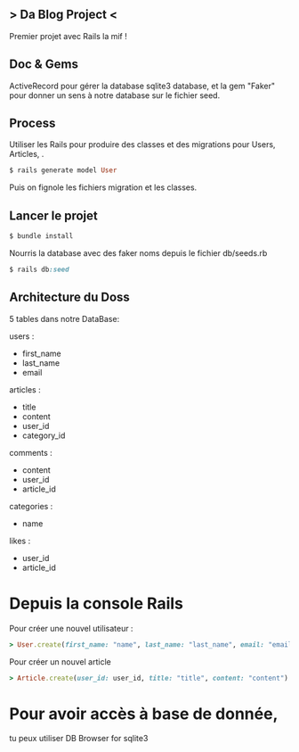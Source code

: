 ## > Da Blog Project  <

Premier projet avec Rails la mif !

## Doc & Gems
ActiveRecord pour gérer la database sqlite3 database, et la gem "Faker" pour donner un sens à notre database sur le fichier seed.

## Process
Utiliser les Rails pour produire des classes et des migrations pour Users, Articles, .

```ruby
$ rails generate model User
```
Puis on fignole les fichiers migration et les classes. 

## Lancer le projet

```ruby
$ bundle install
```

Nourris la database avec des faker noms depuis le fichier db/seeds.rb 

```ruby
$ rails db:seed
```

## Architecture du Doss
5 tables dans notre DataBase:

users :
- first_name
- last_name
- email

articles :
- title
- content
- user_id
- category_id

comments :
- content
- user_id
- article_id

categories :
- name

likes :
- user_id
- article_id

# Depuis la console Rails

Pour créer une nouvel utilisateur :

```ruby
> User.create(first_name: "name", last_name: "last_name", email: "email")
```
Pour créer un nouvel article

```ruby
> Article.create(user_id: user_id, title: "title", content: "content")
```
# Pour avoir accès à base de donnée, 

tu peux utiliser DB Browser for sqlite3
